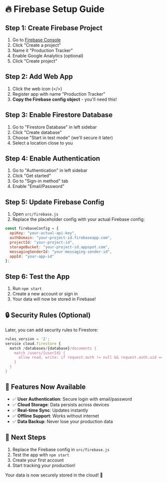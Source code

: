 # 🔥 Firebase Setup Guide

## Step 1: Create Firebase Project

1. Go to [Firebase Console](https://console.firebase.google.com/)
2. Click "Create a project"
3. Name it "Production Tracker"
4. Enable Google Analytics (optional)
5. Click "Create project"

## Step 2: Add Web App

1. Click the web icon (</>) 
2. Register app with name "Production Tracker"
3. **Copy the Firebase config object** - you'll need this!

## Step 3: Enable Firestore Database

1. Go to "Firestore Database" in left sidebar
2. Click "Create database"
3. Choose "Start in test mode" (we'll secure it later)
4. Select a location close to you

## Step 4: Enable Authentication

1. Go to "Authentication" in left sidebar
2. Click "Get started"
3. Go to "Sign-in method" tab
4. Enable "Email/Password"

## Step 5: Update Firebase Config

1. Open `src/firebase.js`
2. Replace the placeholder config with your actual Firebase config:

```javascript
const firebaseConfig = {
  apiKey: "your-actual-api-key",
  authDomain: "your-project-id.firebaseapp.com",
  projectId: "your-project-id",
  storageBucket: "your-project-id.appspot.com",
  messagingSenderId: "your-messaging-sender-id",
  appId: "your-app-id"
};
```

## Step 6: Test the App

1. Run `npm start`
2. Create a new account or sign in
3. Your data will now be stored in Firebase!

## 🔒 Security Rules (Optional)

Later, you can add security rules to Firestore:

```javascript
rules_version = '2';
service cloud.firestore {
  match /databases/{database}/documents {
    match /users/{userId} {
      allow read, write: if request.auth != null && request.auth.uid == userId;
    }
  }
}
```

## 📱 Features Now Available

- ✅ **User Authentication**: Secure login with email/password
- ✅ **Cloud Storage**: Data persists across devices
- ✅ **Real-time Sync**: Updates instantly
- ✅ **Offline Support**: Works without internet
- ✅ **Data Backup**: Never lose your production data

## 🚀 Next Steps

1. Replace the Firebase config in `src/firebase.js`
2. Test the app with `npm start`
3. Create your first account
4. Start tracking your production!

Your data is now securely stored in the cloud! 🌟 
